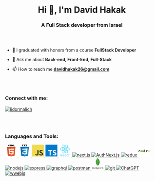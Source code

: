 <h1 align="center">Hi 👋, I'm David Hakak</h1>
<h3 align="center">A Full Stack developer from Israel</h3>
<br/><br/>


- 🌱 I graduated with honors from a course **FullStack Developer**


- 💬 Ask me about **Back-end, Front-End, Full-Stack**

- 📫 How to reach me **davidhakak26@gmail.com**

<br/><br/>
<h3 align="left">Connect with me:</h3>
<p align="left">
<a href="https://www.linkedin.com/in/david-hakak" target="blank"><img align="center" src="https://raw.githubusercontent.com/rahuldkjain/github-profile-readme-generator/master/src/images/icons/Social/linked-in-alt.svg" alt="lidormalich" height="20" width="27" /></a>
</p>
<br/><br/>
<h3 align="left">Languages and Tools:</h3>
<p align="left">
  <a href="https://www.w3.org/html/" target="_blank" rel="noreferrer"> <img src="https://raw.githubusercontent.com/devicons/devicon/master/icons/html5/html5-original-wordmark.svg" alt="html5" width="40" height="40"/> </a>
  <a href="https://www.w3schools.com/css/" target="_blank" rel="noreferrer"> <img src="https://raw.githubusercontent.com/devicons/devicon/master/icons/css3/css3-original-wordmark.svg" alt="css3" width="40" height="40"/> </a> 
  <a href="https://developer.mozilla.org/en-US/docs/Web/JavaScript" target="_blank" rel="noreferrer"> <img src="https://raw.githubusercontent.com/devicons/devicon/master/icons/javascript/javascript-original.svg" alt="javascript" width="40" height="40"/> </a>
    <a href="https://www.typescriptlang.org/" target="_blank" rel="noreferrer"> <img src="https://raw.githubusercontent.com/devicons/devicon/master/icons/typescript/typescript-original.svg" alt="typescript" width="40" height="40"/> </a>
  <a href="https://reactjs.org/" target="_blank" rel="noreferrer"> <img src="https://raw.githubusercontent.com/devicons/devicon/master/icons/react/react-original-wordmark.svg" alt="react" width="40" height="40"/> </a>
  <a href="https://nextjs.org/" target="_blank" rel="noreferrer"> <img src="https://encrypted-tbn0.gstatic.com/images?q=tbn:ANd9GcS7gmv65nxUV9rPmaJRuu4GL77Czoqvh9Qv0g&usqp=CAU" alt="next.js" width="40" height="40"/> </a>
  <a href="https://nextjs.org/docs/pages/building-your-application/routing/authenticating" target="_blank" rel="noreferrer"> <img src="https://next-auth.js.org/img/logo/logo-sm.png" alt="AuthNext.js" width="40" height="40"/> </a>
  <a href="https://redux-toolkit.js.org/" target="_blank" rel="noreferrer"> <img src="https://encrypted-tbn0.gstatic.com/images?q=tbn:ANd9GcT-FCEcUESKi3SjJimSJU9nyP6LZ-3WAuE4g3QgOXpwykHqCrptEhY5tdYzl_p7w-cr8bg&usqp=CAU" alt="redux" width="40" height="40"/> </a>
  <a href="https://trpc.io/" target="_blank" rel="noreferrer"> <img src="https://raw.githubusercontent.com/devicons/devicon/master/icons/nodejs/nodejs-original-wordmark.svg" alt="trpc" width="40" height="40"/> </a>
   <a href="https://nodejs.org" target="_blank" rel="noreferrer"> <img src=" https://trpc.io/img/logo.svg" alt="nodejs" width="40" height="40"/> </a>
  <a href="https://expressjs.com" target="_blank" rel="noreferrer"> <img src="https://itproger.com/intensive/img/express.png" alt="express" width="40" height="40"/> </a>
  <a href="https://graphql.org/brand/" target="_blank" rel="noreferrer"> <img src="https://res.cloudinary.com/practicaldev/image/fetch/s--nkU0GvK3--/c_limit%2Cf_auto%2Cfl_progressive%2Cq_auto%2Cw_880/https://i.postimg.cc/SQCCBw0Q/graphql-with-text-small.png" alt="graphql" width="40" height="40"/> </a>
  <a href="https://postman.com" target="_blank" rel="noreferrer"> <img src="https://www.vectorlogo.zone/logos/getpostman/getpostman-icon.svg" alt="postman" width="40" height="40"/> </a>
  <a href="https://www.mongodb.com/" target="_blank" rel="noreferrer"> <img src="https://raw.githubusercontent.com/devicons/devicon/master/icons/mongodb/mongodb-original-wordmark.svg" alt="mongodb" width="40" height="40"/> </a>
  <a href="https://git-scm.com/" target="_blank" rel="noreferrer"> <img src="https://www.vectorlogo.zone/logos/git-scm/git-scm-icon.svg" alt="git" width="40" height="40"/> </a>
  <a href="https://openai.com/blog/chatgpt" target="_blank" rel="noreferrer"> <img src="https://encrypted-tbn0.gstatic.com/images?q=tbn:ANd9GcSiuApi6Ni3QyUd9xfADzqtAPMHO-bSXk-ftdc_3k6QIJp_SWwE3erIqeC00azt6KjopG0&usqp=CAU" alt="ChatGPT" width="70" height="40"/> </a>
 <a href="https://wwebjs.dev/" target="_blank" rel="noreferrer"> <img src=" https://wwebjs.dev/logo.png" alt="wwebjs" width="40" height="40"/> </a></p>
<br/><br/>
